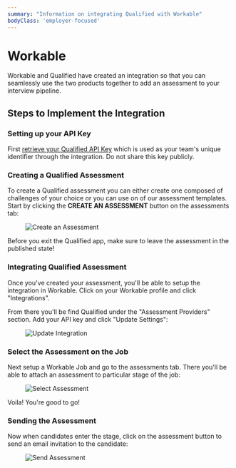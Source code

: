 ```yaml
---
summary: "Information on integrating Qualified with Workable"
bodyClass: 'employer-focused'
---
```


# Workable

Workable and Qualified have created an integration so that you can seamlessly use the two products together to add an assessment to your interview pipeline.

## Steps to Implement the Integration

### Setting up your API Key

First [retrieve your Qualified API Key](/integrations/api) which is used as your team's unique identifier through the integration. Do not share this key publicly.

### Creating a Qualified Assessment

To create a Qualified assessment you can either create one composed of challenges of your choice or you can use on of our assessment templates. Start by clicking the **CREATE AN ASSESSMENT** button on the assessments tab:

<figure>

![Create an Assessment](/images/hire/integrations/workable/add-assessment.png)

</figure>

Before you exit the Qualified app, make sure to leave the assessment in the published state!

### Integrating Qualified Assessment

Once you've created your assessment, you'll be able to setup the integration in Workable. Click on your Workable profile and click "Integrations".

From there you'll be find Qualified under the "Assessment Providers" section. Add your API key and click "Update Settings":

<figure>

![Update Integration](/images/hire/integrations/workable/update-integration.png)

</figure>

### Select the Assessment on the Job

Next setup a Workable Job and go to the assessments tab. There you'll be able to attach an assessment to particular stage of the job:

<figure>

![Select Assessment](/images/hire/integrations/workable/select-assessment.png)

</figure>

Voila! You're good to go!

### Sending the Assessment

Now when candidates enter the stage, click on the assessment button to send an email invitation to the candidate:

<figure>

![Send Assessment](/images/hire/integrations/workable/send-assessment.png)

</figure>

